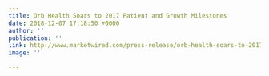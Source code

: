 ```yaml
---
title: Orb Health Soars to 2017 Patient and Growth Milestones
date: 2018-12-07 17:18:50 +0000
author: ''
publication: ''
link: http://www.marketwired.com/press-release/orb-health-soars-to-2017-patient-and-growth-milestones-2193904.htm
image: ''

---
```

